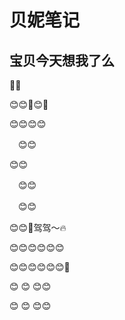# 贝妮笔记
## 宝贝今天想我了么
   🍂🍂
   
😊😊👀😊🌛

😊😊😊😊

  　😊😊
   
   😊😊
   
  　😊😊
   
  　😊😊
   
   😊😊🐯驾驾～🔥
   
   😊😊😊😊😊😊
   
   😊😊😊😊😊😊💨
   
   😊  😊  😊😊
   
   😊  😊  😊😊
